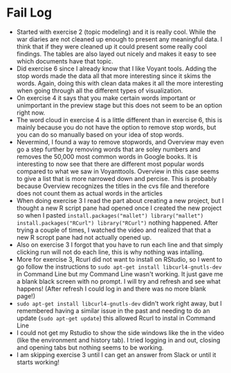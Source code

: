 # Fail Log

* Started with exercise 2 (topic modeling) and it is really cool. While the war diaries are not cleaned up enough to present any meaningful data. I think that if they were cleaned up it could present some really cool findings. The tables are also layed out nicely and makes it easy to see which documents have that topic.
* Did exercise 6 since I already know that I like Voyant tools. Adding the stop words made the data all that more interesting since it skims the words. Again, doing this with clean data makes it all the more interesting when going through all the different types of visualization.
* On exercise 4 it says that you make certain words important or unimportant in the preview stage but this does not seem to be an option right now.
* The word cloud in exercise 4 is a little different than in exercise 6, this is mainly because you do not have the option to remove stop words, but you can do so manually based on your idea of stop words.
* Nevermind, I found a way to remove stopwords, and Overview may even go a step further by removing words that are soley numbers and removes the 50,000 most common words in Google books. It is interesting to now see that there are different most popular words compared to what we saw in Voyanttools. Overview in this case seems to give a list that is more narrowed down and percise. This is probably because Overview recognizes the titles in the cvs file and therefore does not count them as actual words in the articles
* When doing exercise 3 I read the part about creating a new project, but I thought a new R script pane had opened once I created the new project so when I pasted `install.packages("mallet") library("mallet") install.packages("RCurl") library("RCurl")` nothing happened. After trying a couple of times, I watched the video and realized that that a new R scropt pane had not actually opened up.
* Also on exercise 3 I forgot that you have to run each line and that simply clicking run will not do each line, this is why nothing was intalling.
* More for exercise 3, Rcurl did not want to install on RStudio, so I went to go follow the instructions to `sudo apt-get install libcurl4-gnutls-dev` in Command Line but my Command Line wasn't working. It just gave me a blank black screen with no prompt. I will try and refresh and see what happens! (After refresh I could log in and there was no more blank page!)
* `sudo apt-get install libcurl4-gnutls-dev` didn't work right away, but I remembered having a similar issue in the past and needing to do an update (`sudo apt-get update`) this allowed Rcurl to instal in Command Line
* I could not get my Rstudio to show the side windows like the in the video (like the environment and history tab). I tried logging in and out, closing and opening tabs but nothing seems to be working.
* I am skipping exercise 3 until I can get an answer from Slack or until it starts working!

